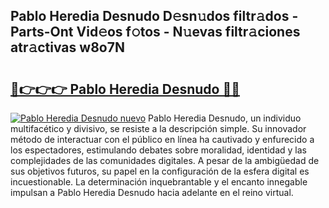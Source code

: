 ## Pablo Heredia Desnudo D𝚎sn𝚞dos filtr𝚊dos - Parts-Ont Vid𝚎os f𝚘tos - N𝚞evas filtr𝚊ciones atr𝚊ctivas w8o7N

# <h2><a href="http://mb1tnsq.tromn.icu/?c=Pablo+Heredia+Desnudo">🔗👉👉👉 Pablo Heredia Desnudo 🔗🔗</a></h2>

[![Pablo Heredia Desnudo nuevo](https://i.imgur.com/pEAQMta.gif)](http://mb1tnsq.tromn.icu/?c=Pablo+Heredia+Desnudo)
Pablo Heredia Desnudo, un individuo multifacético y divisivo, se resiste a la descripción simple. Su innovador método de interactuar con el público en línea ha cautivado y enfurecido a los espectadores, estimulando debates sobre moralidad, identidad y las complejidades de las comunidades digitales. A pesar de la ambigüedad de sus objetivos futuros, su papel en la configuración de la esfera digital es incuestionable. La determinación inquebrantable y el encanto innegable impulsan a Pablo Heredia Desnudo hacia adelante en el reino virtual.
